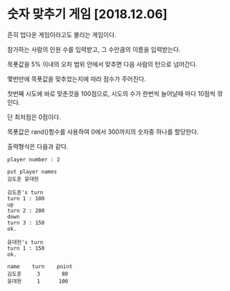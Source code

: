 # 숫자 맞추기 게임 [2018.12.06]

흔히 업다운 게임이라고도 불리는 게임이다.

참가하는 사람의 인원 수를 입력받고, 그 수만큼의 이름을 입력받는다.

목푯값을 5% 이내의 오차 범위 안에서 맞추면 다음 사람의 턴으로 넘어간다.

몇번만에 목푯값을 맞추었는지에 따라 점수가 주어진다.

첫번째 시도에 바로 맞춘것을 100점으로, 시도의 수가 한번씩 늘어날때 마다 10점씩 깎인다.

단 최저점은 0점이다.

목푯값은 rand()함수를 사용하여 0에서 300까지의 숫자중 하나를 할당한다.

출력형식은 다음과 같다.
```
player number : 2

put player names
김도훈 윤대헌

김도훈's turn
turn 1 : 100
up
turn 2 : 200
down
turn 3 : 150
ok.

윤대헌's turn
turn 1 : 150
ok.

name    turn    point
김도훈     3       80
윤대헌     1      100
```
